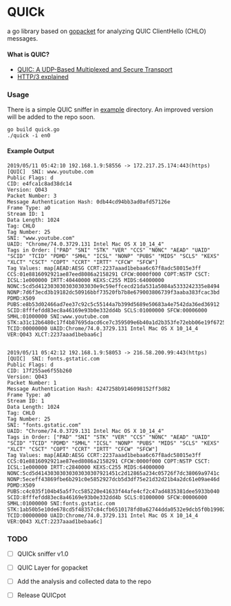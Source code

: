 # QUICk

a go library based on [gopacket](https://github.com/google/gopacket) for analyzing QUIC ClientHello (CHLO) messages.

#### What is QUIC?

- [QUIC: A UDP-Based Multiplexed and Secure Transport](https://tools.ietf.org/html/draft-ietf-quic-transport-20)
- [HTTP/3 explained](https://http3-explained.haxx.se/en/)

### Usage

There is a simple QUIC sniffer in [example](example/) directory. An improved version will be added to the repo soon.

```$xslt
go build quick.go
./quick -i en0
```

#### Example Output

```$xslt
2019/05/11 05:42:10 192.168.1.9:58556 -> 172.217.25.174:443(https) [QUIC]  SNI: www.youtube.com
Public Flags: d
CID: e4fca1c8ad38dc14
Version: Q043
Packet Number: 3
Message Authentication Hash: 0db44cd94bb3ad0afd57126e
Frame Type: a0
Stream ID: 1
Data Length: 1024
Tag: CHLO
Tag Number: 25
SNI: "www.youtube.com"
UAID: "Chrome/74.0.3729.131 Intel Mac OS X 10_14_4"
Tags in Order: ["PAD" "SNI" "STK" "VER" "CCS" "NONC" "AEAD" "UAID" "SCID" "TCID" "PDMD" "SMHL" "ICSL" "NONP" "PUBS" "MIDS" "SCLS" "KEXS" "XLCT" "CSCT" "COPT" "CCRT" "IRTT" "CFCW" "SFCW"]
Tag Values: map[AEAD:AESG CCRT:2237aaad1bebaa6c67f8adc58015e3ff CCS:01e8816092921ae87eed8086a2158291 CFCW:0000f000 COPT:NSTP CSCT: ICSL:1e000000 IRTT:40440000 KEXS:C255 MIDS:64000000 NONC:5cd5d4123030303030303030e9c59effcecd21da531a5084a5333242335e8494 NONP:7d6f3ecd3b19182dc50916bbf73520fb7b8e679003806739f3aaba383fcac3bd PDMD:X509 PUBS:e8b53d02466ad7ee37c92c5c55144a7b399d5689e50683a4e7542da36ed36912 SCID:8fffefdd83ec8a46169e93b0e332dd4b SCLS:01000000 SFCW:00006000 SMHL:01000000 SNI:www.youtube.com STK:a31c12b6480c17f4b87695dacd6ce7c359509e6b40a1d2b353fe72ebb06e19f6725c557e6e1dc66e714f97b4e5a596dda9994578393c TCID:00000000 UAID:Chrome/74.0.3729.131 Intel Mac OS X 10_14_4 VER:Q043 XLCT:2237aaad1bebaa6c]


2019/05/11 05:42:12 192.168.1.9:58053 -> 216.58.200.99:443(https) [QUIC]  SNI: fonts.gstatic.com
Public Flags: d
CID: 17f255ae6f55b260
Version: Q043
Packet Number: 1
Message Authentication Hash: 4247258b9146098152ff3d82
Frame Type: a0
Stream ID: 1
Data Length: 1024
Tag: CHLO
Tag Number: 25
SNI: "fonts.gstatic.com"
UAID: "Chrome/74.0.3729.131 Intel Mac OS X 10_14_4"
Tags in Order: ["PAD" "SNI" "STK" "VER" "CCS" "NONC" "AEAD" "UAID" "SCID" "TCID" "PDMD" "SMHL" "ICSL" "NONP" "PUBS" "MIDS" "SCLS" "KEXS" "XLCT" "CSCT" "COPT" "CCRT" "IRTT" "CFCW" "SFCW"]
Tag Values: map[AEAD:AESG CCRT:2237aaad1bebaa6c67f8adc58015e3ff CCS:01e8816092921ae87eed8086a2158291 CFCW:0000f000 COPT:NSTP CSCT: ICSL:1e000000 IRTT:c2840000 KEXS:C255 MIDS:64000000 NONC:5cd5d41430303030303030307921451c2d12865a234c05726f7dc38069a9741c NONP:5eceff43869fbe6b291c0e5852927dcb5d3df75e21d32d21b4a2dc61e09ae46d PDMD:X509 PUBS:c4c035f104b45a5f7cc585220e41633f44afe4cf2c47ad4835381dee5933b040 SCID:8fffefdd83ec8a46169e93b0e332dd4b SCLS:01000000 SFCW:00006000 SMHL:01000000 SNI:fonts.gstatic.com STK:1ab50b5e10de678cd5f48357c84cfb6510178fd0a62744dda0532e9dcb5f0b199024316d44d7443b704b191e3339561b90ea4d1a471a TCID:00000000 UAID:Chrome/74.0.3729.131 Intel Mac OS X 10_14_4 VER:Q043 XLCT:2237aaad1bebaa6c]
```

### TODO

- [ ] QUICk sniffer v1.0
- [ ] QUIC Layer for gopacket
- [ ] Add the analysis and collected data to the repo
- [ ] Release QUICpot

